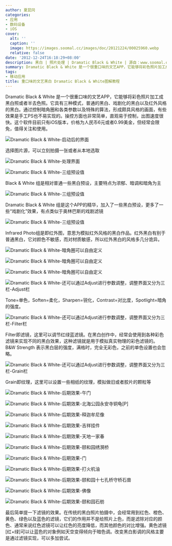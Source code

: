 ```yaml
---
author: 夏昆冈
categories:
- 应用
- 数码设备
- iOS
cover:
  alt: ''
  caption: ''
  image: https://images.soomal.cc/images/doc/20121224/00025960.webp
  relative: false
date: '2012-12-24T16:18:29+08:00'
description: 黑白 | 照片处理 | Dramatic Black & White | 源自：www.soomal.com | 版权：原创 |  平均/总评分：09.00/9
summary: Dramatic Black & White 是一个很重口味的文艺APP，它能够将彩色照片加工成黑白照或者半去色照。它具有三种模式，普通的黑白、戏剧化的黑白以及红外风格的黑白。通过控制暗角圈和各类参数以及特殊的算法，形成颇具风格的画面，有些效果是手工PS也不易实现的。操控方面也非常简单，直观易于控制，出图速度很快。
tags:
- 移动应用
title: 重口味的文艺黑白 Dramatic Black & White图解教程
---
```


Dramatic Black & White 是一个很重口味的文艺APP，它能够将彩色照片加工成黑白照或者半去色照。它具有三种模式，普通的黑白、戏剧化的黑白以及红外风格的黑白。通过控制暗角圈和各类参数以及特殊的算法，形成颇具风格的画面，有些效果是手工PS也不易实现的。操控方面也非常简单，直观易于控制，出图速度很快。这个软件目前只有iOS版本，价格为人民币6元或者0.99美金，但经常会限免，值得关注和使用。

![Dramatic Black & White-启动后的界面](https://images.soomal.cc/images/doc/20121224/00025946.webp)

选择图片源，可以立刻拍摄一张或者从本地选取


![Dramatic Black & White-处理界面](https://images.soomal.cc/images/doc/20121224/00025950.webp)




![Dramatic Black & White-三组预设值](https://images.soomal.cc/images/doc/20121224/00025947.webp)

Black & White 组是相对普通一些黑白预设，主要特点为浓郁、暗调和暗角为主


![Dramatic Black & White-三组预设值](https://images.soomal.cc/images/doc/20121224/00025948.webp)

Dramatic Black & White 组是这个APP的精华，加入了一些黑白预设，更多了一些“戏剧化”效果，有点类似于奥林巴斯的戏剧滤镜


![Dramatic Black & White-三组预设值](https://images.soomal.cc/images/doc/20121224/00025949.webp)

Infrared Photo组是即红外图，意思为模拟红外风格的黑白作品。红外黑白有别于普通黑白，它对颜色不敏感，而对材质敏感，所以红外黑白的风格多几分诡异。


![Dramatic Black & White-暗角圈可以自由定义](https://images.soomal.cc/images/doc/20121224/00025951.webp)




![Dramatic Black & White-暗角圈可以自由定义](https://images.soomal.cc/images/doc/20121224/00025952.webp)




![Dramatic Black & White-暗角圈可以自由定义](https://images.soomal.cc/images/doc/20121224/00025953.webp)




![Dramatic Black & White-还可以通过Adjust进行参数调整，调整界面又分为三栏-Adjust栏](https://images.soomal.cc/images/doc/20121224/00025954.webp)

Tone=单色，Soften=柔化，Sharpen=锐化，Contrast=对比度，Spotlight=暗角的强度。


![Dramatic Black & White-还可以通过Adjust进行参数调整，调整界面又分为三栏-Filter栏](https://images.soomal.cc/images/doc/20121224/00025955.webp)

Filter即滤镜，这里可以调节红绿蓝滤镜。在黑白创作中，经常会使用到各种彩色滤镜来实现不同的黑白效果，这种滤镜就是用于模拟真实物理的彩色滤镜的。B&W Strength 表示黑白层的强度，满格时，完全无彩色，之前的单色设置也会忽略。


![Dramatic Black & White-还可以通过Adjust进行参数调整，调整界面又分为三栏-Grain栏](https://images.soomal.cc/images/doc/20121224/00025956.webp)

Grain即纹理，这里可以设置一些相纸的纹理，模拟做旧或者胶片的颗粒等


![Dramatic Black & White-后期效果-午门](https://images.soomal.cc/images/doc/20121224/00025957.webp)




![Dramatic Black & White-后期效果-北海公园永安寺铜龟[P]](https://images.soomal.cc/images/doc/20121224/00025958.webp)




![Dramatic Black & White-后期效果-释迦牟尼像](https://images.soomal.cc/images/doc/20121224/00025959.webp)




![Dramatic Black & White-后期效果-吉祥挂件](https://images.soomal.cc/images/doc/20121224/00025960.webp)




![Dramatic Black & White-后期效果-天地一家春](https://images.soomal.cc/images/doc/20121224/00025961.webp)




![Dramatic Black & White-后期效果-颐和园绣漪桥](https://images.soomal.cc/images/doc/20121224/00025962.webp)




![Dramatic Black & White-后期效果-门](https://images.soomal.cc/images/doc/20121224/00025963.webp)




![Dramatic Black & White-后期效果-打火机油](https://images.soomal.cc/images/doc/20121224/00025964.webp)




![Dramatic Black & White-后期效果-颐和园十七孔桥守桥石兽](https://images.soomal.cc/images/doc/20121224/00025965.webp)




![Dramatic Black & White-后期效果-佛像](https://images.soomal.cc/images/doc/20121224/00025966.webp)




![Dramatic Black & White-后期效果-颐和园石舫](https://images.soomal.cc/images/doc/20121224/00025967.webp)




最后简单提一下滤镜的效果。在传统的黑白照片拍摄中，会经常用到红色、橙色、黄色、绿色以及蓝色的滤镜，它们的作用并不是给照片上色，而是滤除对应的颜色、通常来说红色滤镜可以让红色的亮度降低，而其他颜色的对比增强。黄色滤镜[红+绿]可以让蓝色的对象例如天空变得倾向于暗色调。改变黑白影调的风格主要是通过滤镜实现，可以多加尝试。